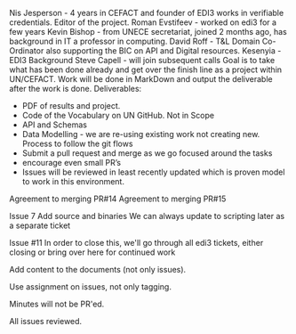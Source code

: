 Nis Jesperson - 4 years in CEFACT and founder of EDI3 works in verifiable credentials.  Editor of the project.
Roman Evstifeev - worked on edi3 for a few years
Kevin Bishop - from UNECE secretariat, joined 2 months ago, has background in IT a professor in computing.
David Roff - T&L Domain Co-Ordinator also supporting the BIC on API and Digital resources.
Kesenyia - EDI3 Background
Steve Capell - will join subsequent calls
Goal is to take what has been done already and get over the finish line as a project within UN/CEFACT.
Work will be done in MarkDown and output the deliverable after the work is done.
Deliverables:
* PDF of results and project.
* Code of the Vocabulary on UN GitHub.
Not in Scope
* API and Schemas
* Data Modelling - we are re-using existing work not creating new.
Process to follow the git flows
* Submit a pull request and merge as we go focused around the tasks
* encourage even small PR’s
* Issues will be reviewed in least recently updated which is proven model to work in this environment.

Agreement to merging PR#14
Agreement to merging PR#15

Issue 7 Add source and binaries
We can always update to scripting later as a separate ticket

Issue #11 In order to close this, we'll go through all edi3 tickets, either closing or bring over here for continued work

Add content to the documents (not only issues).

Use assignment on issues, not only tagging.

Minutes will not be PR'ed.

All issues reviewed.
